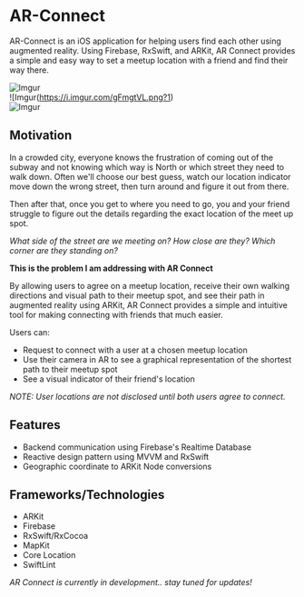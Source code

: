 AR-Connect
======
AR-Connect is an iOS application for helping users find each other using augmented reality. Using Firebase, RxSwift, and ARKit, AR Connect provides a simple and easy way to set a meetup location with a friend and find their way there.

![Imgur](https://i.imgur.com/aKan8ro.png?1) &nbsp;&nbsp;&nbsp;&nbsp;&nbsp;&nbsp;&nbsp;&nbsp;&nbsp;&nbsp;&nbsp;&nbsp;&nbsp;&nbsp;&nbsp;   
![Imgur(https://i.imgur.com/gFmgtVL.png?1) &nbsp;&nbsp;&nbsp;&nbsp;&nbsp;&nbsp;&nbsp;&nbsp;&nbsp;&nbsp;&nbsp;&nbsp;&nbsp;&nbsp;&nbsp;   
![Imgur](https://i.imgur.com/1fhIEI4.png?1)
## Motivation

In a crowded city, everyone knows the frustration of coming out of the subway and not knowing which way is North or which street they need to walk down. Often we'll choose our best guess, watch our location indicator move down the wrong street, then turn around and figure it out from there.

Then after that, once you get to where you need to go, you and your friend struggle to figure out the details regarding the exact location of the meet up spot.

*What side of the street are we meeting on?*
*How close are they?*
*Which corner are they standing on?*

**This is the problem I am addressing with AR Connect**

By allowing users to agree on a meetup location, receive their own walking directions and visual path to their meetup spot, and see their path in augmented reality using ARKit, AR Connect provides a simple and intuitive tool for making connecting with friends that much easier.

Users can:
* Request to connect with a user at a chosen meetup location
* Use their camera in AR to see a graphical representation of the shortest path to their meetup spot
* See a visual indicator of their friend's location

*NOTE: User locations are not disclosed until both users agree to connect.*

## Features

* Backend communication using Firebase's Realtime Database
* Reactive design pattern using MVVM and RxSwift
* Geographic coordinate to ARKit Node conversions

## Frameworks/Technologies

* ARKit
* Firebase
* RxSwift/RxCocoa
* MapKit
* Core Location
* SwiftLint

*AR Connect is currently in development.. stay tuned for updates!*
